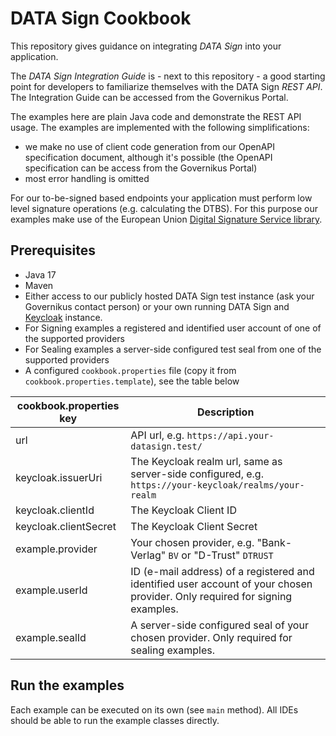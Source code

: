 # DATA Sign Cookbook

This repository gives guidance on integrating *DATA Sign* into your application.

The *DATA Sign Integration Guide* is - next to this repository - a good starting point for developers
to familiarize themselves with the DATA Sign *REST API*. The Integration Guide can be accessed from the Governikus
Portal.

The examples here are plain Java code and demonstrate the REST API usage. The examples are implemented
with the following simplifications:

* we make no use of client code generation from our OpenAPI specification document, although it's possible (the OpenAPI
  specification can be access from the Governikus Portal)
* most error handling is omitted

For our to-be-signed based endpoints your application must perform low level signature operations (e.g. calculating the
DTBS).
For this purpose our examples make use of the European
Union [Digital Signature Service library](https://ec.europa.eu/digital-building-blocks/sites/display/DIGITAL/Digital+Signature+Service+-++DSS).

## Prerequisites

* Java 17
* Maven
* Either access to our publicly hosted DATA Sign test instance (ask your Governikus contact person)
  or your own running DATA Sign and [Keycloak](https://www.keycloak.org/) instance.
* For Signing examples a registered and identified user account of one of the supported providers
* For Sealing examples a server-side configured test seal from one of the supported providers
* A configured `cookbook.properties` file (copy it from `cookbook.properties.template`), see the table below

| cookbook.properties key | Description                                                                                                                  |
|-------------------------|------------------------------------------------------------------------------------------------------------------------------|
| url                     | API url, e.g. `https://api.your-datasign.test/`                                                                              |
| keycloak.issuerUri      | The Keycloak realm url, same as server-side configured, e.g. `https://your-keycloak/realms/your-realm`                       |
| keycloak.clientId       | The Keycloak Client ID                                                                                                       |
| keycloak.clientSecret   | The Keycloak Client Secret                                                                                                   |
| example.provider        | Your chosen provider, e.g. "Bank-Verlag" `BV` or "D-Trust" `DTRUST`                                                          |
| example.userId          | ID (e-mail address) of a registered and identified user account of your chosen provider. Only required for signing examples. |
| example.sealId          | A server-side configured seal of your chosen provider. Only required for sealing examples.                                   |

## Run the examples

Each example can be executed on its own (see `main` method).
All IDEs should be able to run the example classes directly.
